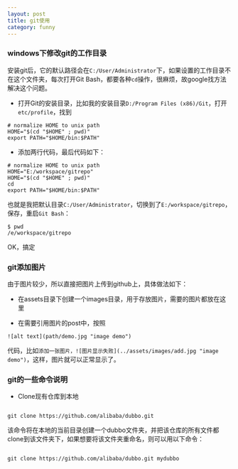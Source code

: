 ```yaml
---
layout: post
title: git使用
category: funny
---
```


### windows下修改git的工作目录
安装git后，它的默认路径会在`C:/User/Administrator`下，如果设置的工作目录不在这个文件夹，每次打开Git Bash，都要各种`cd`操作，很麻烦，故google找方法解决这个问题。  

 - 打开Git的安装目录，比如我的安装目录`D:/Program Files (x86)/Git`，打开`etc/profile`，找到  

~~~~  
# normalize HOME to unix path  
HOME="$(cd "$HOME" ; pwd)"  
export PATH="$HOME/bin:$PATH"  
~~~~  

 - 添加两行代码，最后代码如下：  

~~~~  
# normalize HOME to unix path  
HOME="E:/workspace/gitrepo"  
HOME="$(cd "$HOME" ; pwd)"  
cd
export PATH="$HOME/bin:$PATH"
~~~~  

 也就是我把默认目录`C:/User/Administrator`，切换到了`E:/workspace/gitrepo`，保存，重启`Git Bash`：  

~~~~  
$ pwd  
/e/workspace/gitrepo  
~~~~  

 OK，搞定

### git添加图片

由于图片较少，所以直接把图片上传到github上，具体做法如下：

 - 在assets目录下创建一个images目录，用于存放图片，需要的图片都放在这里  

 - 在需要引用图片的post中，按照

 ~~~~
 ![alt text](path/demo.jpg "image demo")
 ~~~~

 代码，比如`添加一张图片，![图片显示失败](../assets/images/add.jpg "image demo")`，这样，图片就可以正常显示了。

### git的一些命令说明

 * Clone现有仓库到本地  

 ~~~~

git clone https://github.com/alibaba/dubbo.git

 ~~~~

 该命令将在本地的当前目录创建一个dubbo文件夹，并把该仓库的所有文件都clone到该文件夹下，如果想要将该文件夹重命名，则可以用以下命令：

 ~~~~

git clone https://github.com/alibaba/dubbo.git mydubbo

 ~~~~
